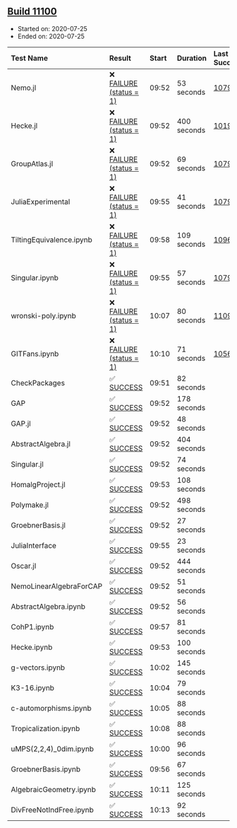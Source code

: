 ## [Build 11100](https://oscarci.mathematik.uni-kl.de/job/oscar/11100/)

* Started on: 2020-07-25
* Ended on: 2020-07-25

| Test Name    | Result | Start | Duration | Last Success | First Failure |
|:-------------|:-------|:------|:---------|:-------------|:--------------|
| Nemo.jl | ❌ [FAILURE (status = 1)](https://oscarci.mathematik.uni-kl.de/job/oscar/11100/artifact/logs/build-11100/Nemo.jl.log) | 09:52 | 53 seconds | [10790](https://oscarci.mathematik.uni-kl.de/job/oscar/10790/) | [10791](https://oscarci.mathematik.uni-kl.de/job/oscar/10791/) |
| Hecke.jl | ❌ [FAILURE (status = 1)](https://oscarci.mathematik.uni-kl.de/job/oscar/11100/artifact/logs/build-11100/Hecke.jl.log) | 09:52 | 400 seconds | [10197](https://oscarci.mathematik.uni-kl.de/job/oscar/10197/) | [10198](https://oscarci.mathematik.uni-kl.de/job/oscar/10198/) |
| GroupAtlas.jl | ❌ [FAILURE (status = 1)](https://oscarci.mathematik.uni-kl.de/job/oscar/11100/artifact/logs/build-11100/GroupAtlas.jl.log) | 09:52 | 69 seconds | [10790](https://oscarci.mathematik.uni-kl.de/job/oscar/10790/) | [10791](https://oscarci.mathematik.uni-kl.de/job/oscar/10791/) |
| JuliaExperimental | ❌ [FAILURE (status = 1)](https://oscarci.mathematik.uni-kl.de/job/oscar/11100/artifact/logs/build-11100/JuliaExperimental.log) | 09:55 | 41 seconds | [10790](https://oscarci.mathematik.uni-kl.de/job/oscar/10790/) | [10791](https://oscarci.mathematik.uni-kl.de/job/oscar/10791/) |
| TiltingEquivalence.ipynb | ❌ [FAILURE (status = 1)](https://oscarci.mathematik.uni-kl.de/job/oscar/11100/artifact/logs/build-11100/TiltingEquivalence.ipynb.log) | 09:58 | 109 seconds | [10962](https://oscarci.mathematik.uni-kl.de/job/oscar/10962/) | [10963](https://oscarci.mathematik.uni-kl.de/job/oscar/10963/) |
| Singular.ipynb | ❌ [FAILURE (status = 1)](https://oscarci.mathematik.uni-kl.de/job/oscar/11100/artifact/logs/build-11100/Singular.ipynb.log) | 09:55 | 57 seconds | [10790](https://oscarci.mathematik.uni-kl.de/job/oscar/10790/) | [10791](https://oscarci.mathematik.uni-kl.de/job/oscar/10791/) |
| wronski-poly.ipynb | ❌ [FAILURE (status = 1)](https://oscarci.mathematik.uni-kl.de/job/oscar/11100/artifact/logs/build-11100/wronski-poly.ipynb.log) | 10:07 | 80 seconds | [11095](https://oscarci.mathematik.uni-kl.de/job/oscar/11095/) | [11096](https://oscarci.mathematik.uni-kl.de/job/oscar/11096/) |
| GITFans.ipynb | ❌ [FAILURE (status = 1)](https://oscarci.mathematik.uni-kl.de/job/oscar/11100/artifact/logs/build-11100/GITFans.ipynb.log) | 10:10 | 71 seconds | [10566](https://oscarci.mathematik.uni-kl.de/job/oscar/10566/) | [10567](https://oscarci.mathematik.uni-kl.de/job/oscar/10567/) |
| CheckPackages | ✅ [SUCCESS](https://oscarci.mathematik.uni-kl.de/job/oscar/11100/artifact/logs/build-11100/CheckPackages.log) | 09:51 | 82 seconds |  |  |
| GAP | ✅ [SUCCESS](https://oscarci.mathematik.uni-kl.de/job/oscar/11100/artifact/logs/build-11100/GAP.log) | 09:52 | 178 seconds |  |  |
| GAP.jl | ✅ [SUCCESS](https://oscarci.mathematik.uni-kl.de/job/oscar/11100/artifact/logs/build-11100/GAP.jl.log) | 09:52 | 48 seconds |  |  |
| AbstractAlgebra.jl | ✅ [SUCCESS](https://oscarci.mathematik.uni-kl.de/job/oscar/11100/artifact/logs/build-11100/AbstractAlgebra.jl.log) | 09:52 | 404 seconds |  |  |
| Singular.jl | ✅ [SUCCESS](https://oscarci.mathematik.uni-kl.de/job/oscar/11100/artifact/logs/build-11100/Singular.jl.log) | 09:52 | 74 seconds |  |  |
| HomalgProject.jl | ✅ [SUCCESS](https://oscarci.mathematik.uni-kl.de/job/oscar/11100/artifact/logs/build-11100/HomalgProject.jl.log) | 09:53 | 108 seconds |  |  |
| Polymake.jl | ✅ [SUCCESS](https://oscarci.mathematik.uni-kl.de/job/oscar/11100/artifact/logs/build-11100/Polymake.jl.log) | 09:52 | 498 seconds |  |  |
| GroebnerBasis.jl | ✅ [SUCCESS](https://oscarci.mathematik.uni-kl.de/job/oscar/11100/artifact/logs/build-11100/GroebnerBasis.jl.log) | 09:52 | 27 seconds |  |  |
| JuliaInterface | ✅ [SUCCESS](https://oscarci.mathematik.uni-kl.de/job/oscar/11100/artifact/logs/build-11100/JuliaInterface.log) | 09:55 | 23 seconds |  |  |
| Oscar.jl | ✅ [SUCCESS](https://oscarci.mathematik.uni-kl.de/job/oscar/11100/artifact/logs/build-11100/Oscar.jl.log) | 09:52 | 444 seconds |  |  |
| NemoLinearAlgebraForCAP | ✅ [SUCCESS](https://oscarci.mathematik.uni-kl.de/job/oscar/11100/artifact/logs/build-11100/NemoLinearAlgebraForCAP.log) | 09:52 | 51 seconds |  |  |
| AbstractAlgebra.ipynb | ✅ [SUCCESS](https://oscarci.mathematik.uni-kl.de/job/oscar/11100/artifact/logs/build-11100/AbstractAlgebra.ipynb.log) | 09:52 | 56 seconds |  |  |
| CohP1.ipynb | ✅ [SUCCESS](https://oscarci.mathematik.uni-kl.de/job/oscar/11100/artifact/logs/build-11100/CohP1.ipynb.log) | 09:57 | 81 seconds |  |  |
| Hecke.ipynb | ✅ [SUCCESS](https://oscarci.mathematik.uni-kl.de/job/oscar/11100/artifact/logs/build-11100/Hecke.ipynb.log) | 09:53 | 100 seconds |  |  |
| g-vectors.ipynb | ✅ [SUCCESS](https://oscarci.mathematik.uni-kl.de/job/oscar/11100/artifact/logs/build-11100/g-vectors.ipynb.log) | 10:02 | 145 seconds |  |  |
| K3-16.ipynb | ✅ [SUCCESS](https://oscarci.mathematik.uni-kl.de/job/oscar/11100/artifact/logs/build-11100/K3-16.ipynb.log) | 10:04 | 79 seconds |  |  |
| c-automorphisms.ipynb | ✅ [SUCCESS](https://oscarci.mathematik.uni-kl.de/job/oscar/11100/artifact/logs/build-11100/c-automorphisms.ipynb.log) | 10:05 | 88 seconds |  |  |
| Tropicalization.ipynb | ✅ [SUCCESS](https://oscarci.mathematik.uni-kl.de/job/oscar/11100/artifact/logs/build-11100/Tropicalization.ipynb.log) | 10:08 | 88 seconds |  |  |
| uMPS(2,2,4)_0dim.ipynb | ✅ [SUCCESS](https://oscarci.mathematik.uni-kl.de/job/oscar/11100/artifact/logs/build-11100/uMPS-2-2-4-_0dim.ipynb.log) | 10:00 | 96 seconds |  |  |
| GroebnerBasis.ipynb | ✅ [SUCCESS](https://oscarci.mathematik.uni-kl.de/job/oscar/11100/artifact/logs/build-11100/GroebnerBasis.ipynb.log) | 09:56 | 67 seconds |  |  |
| AlgebraicGeometry.ipynb | ✅ [SUCCESS](https://oscarci.mathematik.uni-kl.de/job/oscar/11100/artifact/logs/build-11100/AlgebraicGeometry.ipynb.log) | 10:11 | 125 seconds |  |  |
| DivFreeNotIndFree.ipynb | ✅ [SUCCESS](https://oscarci.mathematik.uni-kl.de/job/oscar/11100/artifact/logs/build-11100/DivFreeNotIndFree.ipynb.log) | 10:13 | 92 seconds |  |  |

